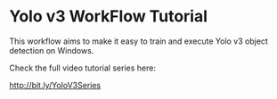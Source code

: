 # Yolo v3 WorkFlow Tutorial
This workflow aims to make it easy to train and execute Yolo v3 object detection on Windows.

Check the full video tutorial series here: 

http://bit.ly/YoloV3Series
